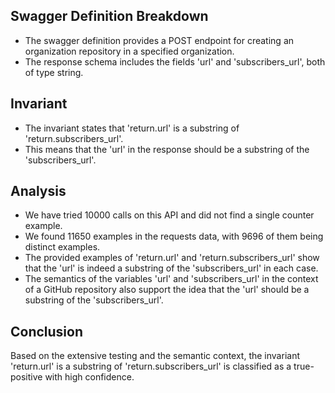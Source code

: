 ## Swagger Definition Breakdown
- The swagger definition provides a POST endpoint for creating an organization repository in a specified organization.
- The response schema includes the fields 'url' and 'subscribers_url', both of type string.

## Invariant
- The invariant states that 'return.url' is a substring of 'return.subscribers_url'.
- This means that the 'url' in the response should be a substring of the 'subscribers_url'.

## Analysis
- We have tried 10000 calls on this API and did not find a single counter example.
- We found 11650 examples in the requests data, with 9696 of them being distinct examples.
- The provided examples of 'return.url' and 'return.subscribers_url' show that the 'url' is indeed a substring of the 'subscribers_url' in each case.
- The semantics of the variables 'url' and 'subscribers_url' in the context of a GitHub repository also support the idea that the 'url' should be a substring of the 'subscribers_url'.

## Conclusion
Based on the extensive testing and the semantic context, the invariant 'return.url' is a substring of 'return.subscribers_url' is classified as a true-positive with high confidence.
